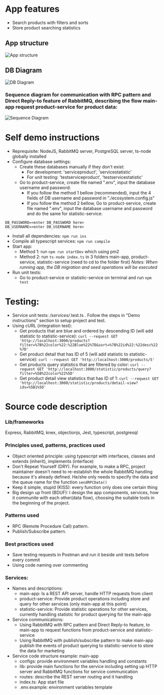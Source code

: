# App features
- Search products with filters and sorts
- Store product searching statistics

## App structure
![App structure](https://i.ibb.co/P9BQw8S/service-communication-and-data-flow.png)
## DB Diagram
![DB Diagram](https://i.ibb.co/n0xrmBL/db.png)
### Sequence diagram for communication with RPC pattern and Direct Reply-to feature of RabbitMQ, describing the flow main-app request product-service for product data:
![Sequence Diagram](https://i.ibb.co/tY70BdJ/sequence.png)
  
# Self demo instructions
- Reprequisite: NodeJS, RabbitMQ server, PostgreSQL server, ts-node globally installed
- Configure database settings:
  + Create these databases manually if they don't exist:
    * For development: 'serviceproduct', 'servicestatistic'
    * For unit testing: 'testserviceproduct', 'testservicestatistic'
  + Go to product-service, create file named ".env", input the database username and password:
    * If you follow the method 1 bellow (recommended), input the 4 fields of DB username and password in "./ecosystem.config.js"
    * If you follow the method 2 bellow, Go to product-service, create file named ".env", input the database username and password and do the same for statistic-service:
```
DB_PASSWORD=<enter DB_PASSWORD here>
DB_USERNAME=<enter DB_USERNAME here>
```
- Install all dependencies: `npm run ins`
- Compile all typescript services: `npm run compile`
- Start app:
  + Method 1: run `npm run startDev` which using pm2
  + Method 2: run `ts-node index.ts` in 3 folders main-app, product-service, statistic-service (need to cd to the folder first)
  *Notes: When running app, the DB migration and seed operations will be executed*
- Run unit tests:
  + Go to product-service or statistic-service on terminal and run `npm test`
  
# Testing:
- Service unit tests: */services/*.test.ts . Follow the steps in "Demo instructions" section to setup project and test.
- Using cURL (integration test):
  + Get products that are blue and ordered by descending ID (will add statistic to statistic-service):
  `curl --request GET 'http://localhost:3000/products?filter=%7B%22color%22:%22Blue%22%7D&sort=%7B%22id%22:%22desc%22%7D'`
  + Get product detail that has ID of 5 (will add statistic to statistic-service):
  `curl --request GET 'http://localhost:3000/products/5'`
  + Get products query statistics that are filtered by color:
  `curl --request GET 'http://localhost:3000/statistic/products/query?filter=%5B%22color%22%5D'`
  + Get product detail view statistics that has ID of 1:
  `curl --request GET 'http://localhost:3000/statistic/products/detail-view?ids=%5B1%5D'`

# Source code description
### Lib/frameworks
Express, RabbitMQ, knex, objectionjs, Jest, typescript, postgresql
### Principles used, patterns, practices used
- Object oriented principle: using typescript with interfaces, classes and extends (inherit), implements (interface)
- Don't Repeat Yourself (DRY). For example, to make a RPC, project maintainer doesn't need to re-establish the whole RabbitMQ handling because it's already defined. He/she only needs to specify the data and the queue name for the function `sendRPCData()`
- Keep it simple, stupid (KISS): every function only does one certain thing
- Big design up front (BDUF): I design the app components, services, how it communite with each other(data flow), choosing the suitable tools in the beginning of the project.
### Patterns used
- RPC (Remote Procedure Call) pattern.
- Publish/Subscribe pattern.
### Best practices used
- Save testing requests in Postman and run it beside unit tests before every commit
- Using code naming over commenting

### Services:
- Names and descriptions:
  + main-app: Is a REST API server, handle HTTP requests from client
  + product-service: Provide product operations including store and query for other services (only main-app at this point)
  + statistic-service: Provide statistic operations for other services, currently handling statistic for product querying for the main-app
- Service communications:
  + Using RabbitMQ with RPC pattern and Direct Reply-to feature, to main-app to request functions from product-service and statistic-service
  + Using RabbitMQ with publish/subscribe pattern to make main-app publish the events of product querying to statistic-service to store the data for marketing
- Service code structure example: main-app
  + configs: provide environment variables handling and constants
  + lib: provide main functions for the service including setting up HTTP server and RabbitMQ functions for service communication
  + routes: describe the REST server routing and it handling
  + index.ts: App start file
  + .env.example: environment variables template